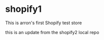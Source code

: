 # shopify1

This is arron's first Shopify test store

this is an update from the shopify2 local repo